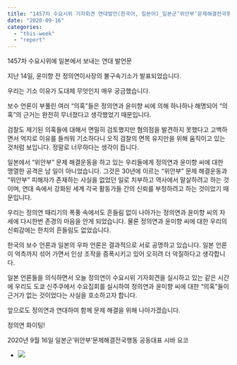 ```yaml
---
title: "1457차 수요시위 기자회견 연대발언(한국어, 일본어)_일본군’위안부’문제해결전국행동  공동대표 시바 요코"
date: "2020-09-16"
categories: 
  - "this-week"
  - "report"
---
```


1457차 수요시위에 일본에서 보내는 연대 발언문

지난 14일, 윤미향 전 정의연이사장의 불구속기소가 발표되었습니다.

우리는 기소 이유가 도대체 무엇인지 매우 궁금했습니다.

보수 언론이 부풀린 여러 “의혹”들은 정의연과 윤미향 씨에 의해 하나하나 해명되어 “의혹”의 근거는 완전히 무너졌다고 생각했었기 때문입니다.

검찰도 제기된 의혹들에 대해서 면밀히 검토했지만 혐의점을 발견하지 못했다고 고백하면서 억지로 이유를 들씌워 기소하다니 오직 검찰의 면목 유지만을 위해 움직이고 있는 것처럼 보입니다. 정말로 너무하다는 생각이 듭니다.

일본에서 “위안부” 문제 해결운동을 하고 있는 우리들에게 정의연과 윤미향 씨에 대한 맹열한 공격은 남 일이 아니었습니다. 그것은 30년에 이르는 “위안부” 문제 해결운동과 “위안부” 피해자가 존재하는 사실을 없었던 일로 치부하고 역사에서 말살하려고 하는 것이며, 연대 속에서 강화된 세계 각국 활동가들 간의 신뢰를 부정하려고 하는 것이었기 때문입니다.

우리는 정의연 때리기의 폭풍 속에서도 흔들림 없이 나아가는 정의연과 윤미향 씨의 자세에 다시한번 존경의 마음을 안게 되었습니다. 물론 정의연과 윤미향 씨에 대한 우리의 신뢰감에는 한치의 흔들림도 없었습니다.

한국의 보수 언론과 일본의 우파 언론은 결과적으로 서로 공명하고 있습니다. 일본 언론이 억측까지 섞어 가면서 인상 조작을 증폭시키고 있어 오히려 더 악질하다고 생각합니다.

일본 언론들을 의식하면서 오늘 정의연이 수요시위 기자회견을 실시하고 있는 같은 시간에 우리도 도쿄 신주쿠에서 수요집회를 실시하여 정의연과 윤미향 씨에 대한 “의혹”들이 근거가 없는 것이었다는 사실을 호소하고자 합니다.

앞으로도 정의연과 연대하여 함께 문제 해결을 위해 나아가겠습니다.

정의연 화이팅!

2020년 9월 16일 일본군’위안부’문제해결전국행동 공동대표 시바 요코

- ![](https://r2.womenandwar.net/2020/09/14日、尹美香前正義連理事長の在宅起訴が001-724x1024.jpg)

